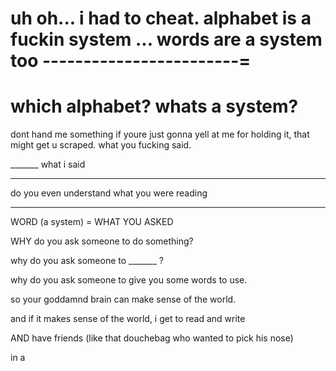 uh oh... i had to cheat.
alphabet is a fuckin system ...
words are a system too
------------------------=
============================================================================
which alphabet?
whats a system?
============================================================================
dont hand me something if youre just gonna yell at me for holding it, that might get u scraped.
what you fucking said.

_______ what i said

----------------------

do you even understand what you were reading

-----------------------

WORD (a system) = WHAT YOU ASKED

WHY do you ask someone to do something?

why do you ask someone to _______ ?

why do you ask someone to give you some words to use.

so your goddamnd brain can make sense of the world.

and if it makes sense of the world, i get to read and write

AND have friends (like that douchebag who wanted to pick his nose)

in a
